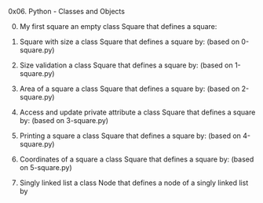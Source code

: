 0x06. Python - Classes and Objects

0. My first square
 an empty class Square that defines a square:

1. Square with size
 a class Square that defines a square by: (based on 0-square.py)

2. Size validation
 a class Square that defines a square by: (based on 1-square.py)

3. Area of a square
a class Square that defines a square by: (based on 2-square.py)

4. Access and update private attribute
 a class Square that defines a square by: (based on 3-square.py)

5. Printing a square
a class Square that defines a square by: (based on 4-square.py)

6. Coordinates of a square
 a class Square that defines a square by: (based on 5-square.py)

7. Singly linked list
 a class Node that defines a node of a singly linked list by

